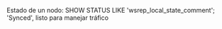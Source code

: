 Estado de un nodo:
SHOW STATUS LIKE 'wsrep_local_state_comment';
	'Synced', listo para manejar tráfico
